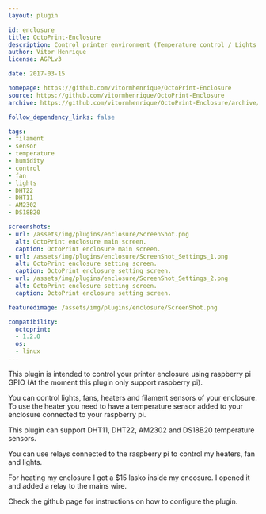 ```yaml
---
layout: plugin

id: enclosure
title: OctoPrint-Enclosure
description: Control printer environment (Temperature control / Lights / Fans and Filament Sensor) using Raspberry Pi GPIO
author: Vitor Henrique
license: AGPLv3

date: 2017-03-15

homepage: https://github.com/vitormhenrique/OctoPrint-Enclosure
source: https://github.com/vitormhenrique/OctoPrint-Enclosure
archive: https://github.com/vitormhenrique/OctoPrint-Enclosure/archive/master.zip

follow_dependency_links: false

tags:
- filament
- sensor
- temperature
- humidity
- control
- fan
- lights
- DHT22
- DHT11
- AM2302
- DS18B20

screenshots:
- url: /assets/img/plugins/enclosure/ScreenShot.png
  alt: OctoPrint enclosure main screen.
  caption: OctoPrint enclosure main screen.
- url: /assets/img/plugins/enclosure/ScreenShot_Settings_1.png 
  alt: OctoPrint enclosure setting screen.
  caption: OctoPrint enclosure setting screen.
- url: /assets/img/plugins/enclosure/ScreenShot_Settings_2.png 
  alt: OctoPrint enclosure setting screen.
  caption: OctoPrint enclosure setting screen.

featuredimage: /assets/img/plugins/enclosure/ScreenShot.png

compatibility:
  octoprint:
  - 1.2.0
  os:
  - linux
---
```


This plugin is intended to control your printer enclosure using raspberry pi GPIO (At the moment this plugin only support raspberry pi).

You can control lights, fans, heaters and filament sensors of your enclosure. To use the heater you need to have a temperature sensor added to your enclosure connected to your raspberry pi.

This plugin can support DHT11, DHT22, AM2302 and DS18B20 temperature sensors.

You can use relays connected to the raspberry pi to control my heaters, fan and lights.

For heating my enclosure I got a $15 lasko inside my encosure. I opened it and added a relay to the mains wire.

Check the github page for instructions on how to configure the plugin.


